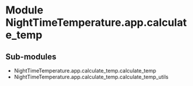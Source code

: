 Module NightTimeTemperature.app.calculate_temp
==============================================

Sub-modules
-----------
* NightTimeTemperature.app.calculate_temp.calculate_temp
* NightTimeTemperature.app.calculate_temp.calculate_temp_utils